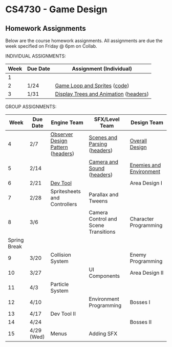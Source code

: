 CS4730 - Game Design
===============================

<a name="introduction"></a>Homework Assignments
--------------------------------------- 

Below are the course homework assignments. All assignments are due the week specified on Friday @ 6pm on Collab.

INDIVIDUAL ASSIGNMENTS:

| Week | Due Date | Assignment (Individual) |
|--------------|------------------|------------------|
|1|||
|2|1/24|<a href="./everyone/GameLoop.pdf">Game Loop and Sprites</a> (<a href="./code/starterCode.zip">code</a>)|
|3|1/31|<a href="./everyone/DisplayTreeAndAnimation.pdf">Display Trees and Animation</a> (<a href="./code/DisplayTreeAndAnimation.zip">headers</a>)|

GROUP ASSIGNMENTS:

| Week | Due Date | Engine Team | SFX/Level Team | Design Team |
|----|----|------------------|------------------|------------------|
|4|2/7|<a href="./engineTeam/ObserverDesignPattern.pdf">Observer Design Pattern</a> (<a href="./code/ObserverDesignPattern.zip">headers</a>)|<a href="./SFXLevelTeam/ScenesAndParsing.pdf">Scenes and Parsing</a> (<a href="./code/ScenesAndParsing.zip">headers</a>)|<a href="./designTeam/OverallDesign.pdf">Overall Design</a>|
|5|2/14||<a href="./SFXLevelTeam/cameraAndSound.pdf">Camera and Sound</a> (<a href="./sfxLevelTeam/cameraAndSound.zip">headers</a>)|<a href="./designTeam/EnemiesAndEnvironment.pdf">Enemies and Environment</a>|
|6|2/21|<a href="./engineTeam/DevelopmentTool.pdf">Dev Tool</a>||Area Design I|
|7|2/28|Spritesheets and Controllers|Parallax and Tweens||
|8|3/6||Camera Control and Scene Transitions|Character Programming|
|Spring Break||||
|9|3/20|Collision System||Enemy Programming|
|10|3/27||UI Components|Area Design II|
|11|4/3|Particle System|||
|12|4/10||Environment Programming|Bosses I|
|13|4/17|Dev Tool II|||
|14|4/24|||Bosses II|
|15|4/29 (Wed)|Menus|Adding SFX||


